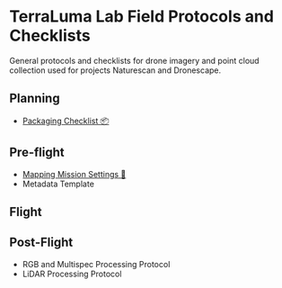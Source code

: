 # TerraLuma Lab Field Protocols and Checklists

General protocols and checklists for drone imagery and point cloud collection used for projects Naturescan and Dronescape.

## Planning

- [Packaging Checklist 📦](Checklists/Terraluma-Packaging-Checklist.md)

## Pre-flight

- [Mapping Mission Settings 🚁](Checklists/TERN-Mapping-Mission-Settings.md)
- Metadata Template

## Flight

## Post-Flight
- RGB and Multispec Processing Protocol
- LiDAR Processing Protocol
